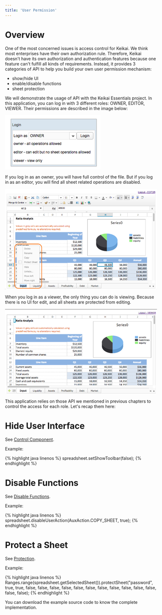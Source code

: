 ```yaml
---
title: 'User Permission'
---
```


# Overview

One of the most concerned issues is access control for Keikai. We think
most enterprises have their own authorization rule. Therefore, Keikai
doesn't have its own authorization and authentication features because
one feature can't fulfill all kinds of requirements. Instead, it
provides 3 categories of API to help you build your own user permission
mechanism:

  - show/hide UI
  - enable/disable functions
  - sheet protection

We will demonstrate the usage of API with the Keikai Essentials project.
In this application, you can log in with 3 different roles: OWNER,
EDITOR, VIEWER. Their permissions are described in the image below:

![center](/assets/images/dev-ref/Zss-essentials-login.png)

If you log in as an owner, you will have full control of the file. But
if you log in as an editor, you will find all sheet related operations
are disabled.

![center](/assets/images/dev-ref/Zss-essentials-editor.png)

When you log in as a viewer, the only thing you can do is viewing.
Because there is no UI for edit, and all sheets are protected from
editing.

![center](/assets/images/dev-ref/Zss-essentials-viewer.png)

This application relies on those API we mentioned in previous chapters
to control the access for each role. Let's recap them here:

# Hide User Interface

See [Control Component](Control_Components).

Example:

{% highlight java linenos %}
spreadsheet.setShowToolbar(false);
{% endhighlight %}

# Disable Functions

See [Disable Functions](Disable_Functions).

Example:

{% highlight java linenos %}
spreadsheet.disableUserAction(AuxAction.COPY_SHEET, true);
{% endhighlight %}

# Protect a Sheet

See [Protection](Protection).

Example:

{% highlight java linenos %}
Ranges.range(spreadsheet.getSelectedSheet()).protectSheet("password",
                true, true, false, false, false, false, false,
                false, false, false, false, false, false, false, false);
{% endhighlight %}

You can download the example source code to know the complete
implementation.
